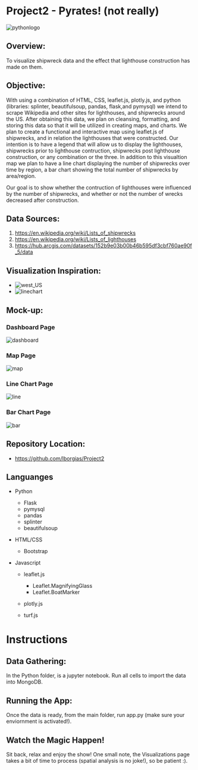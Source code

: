 # Project2 - Pyrates! (not really)
![pythonlogo](static/images/pyrate.png)

## Overview:
To visualize shipwreck data and the effect that lighthouse construction has made on them.

## Objective:
With using a combination of HTML, CSS, leaflet.js, plotly.js, and python (libraries: splinter, beautifulsoup, pandas, flask,and pymysql) we intend to scrape Wikipedia and other sites for lighthouses, and shipwrecks around the US. After obtaining this data, we plan on cleansing, formatting, and storing this data so that it will be utilized in creating maps, and charts.  We plan to create a functional and interactive map using leaflet.js of shipwrecks, and in relation the lighthouses that were constructed.  Our intention is to have a legend that will allow us to display the lighthouses, shipwrecks prior to lighthouse contruction, shipwrecks post lighthouse construction, or any combination or the three.  In addition to this visualtion map we plan to have a line chart displaying the number of shipwrecks over time by region, a bar chart showing the total number of shipwrecks by area/region.

Our goal is to show whether the contruction of lighthouses were influenced by the number of shipwrecks, and whether or not the number of wrecks decreased after construction.

## Data Sources:
1. https://en.wikipedia.org/wiki/Lists_of_shipwrecks
2. https://en.wikipedia.org/wiki/Lists_of_lighthouses
3. https://hub.arcgis.com/datasets/152b9e03b00b46b595df3cbf760ae90f_5/data

## Visualization Inspiration:
* ![west_US](static/images/west_us.png)
* ![linechart](static/images/line.png)

## Mock-up:
### Dashboard Page
![dashboard](static/images/mock_dash.png)

### Map Page
![map](static/images/mock_map.png)

### Line Chart Page
![line](static/images/mock_line.png)

### Bar Chart Page
![bar](static/images/mock_bar.png)

## Repository Location:
* https://github.com/lborgias/Project2

## Languanges
* Python

   * Flask
   * pymysql
   * pandas
   * splinter
   * beautifulsoup

* HTML/CSS

  *  Bootstrap

* Javascript

   * leaflet.js

     * Leaflet.MagnifyingGlass
     * Leaflet.BoatMarker

   * plotly.js
   * turf.js
# Instructions

## Data Gathering:
In the Python folder, is a jupyter notebook. Run all cells to import the data into MongoDB. 

## Running the App:
Once the data is ready, from the main folder, run app.py (make sure your enviornment is activated!).

## Watch the Magic Happen!
Sit back, relax and enjoy the show! One small note, the Visualizations page takes a bit of time to process (spatial analysis is no joke!), so be patient :). 